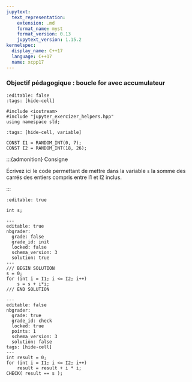 ```yaml
---
jupytext:
  text_representation:
    extension: .md
    format_name: myst
    format_version: 0.13
    jupytext_version: 1.15.2
kernelspec:
  display_name: C++17
  language: C++17
  name: xcpp17
---
```


### Objectif pédagogique : boucle for avec accumulateur

```{code-cell}
:editable: false
:tags: [hide-cell]

#include <iostream>
#include "jupyter_exercizer_helpers.hpp"
using namespace std;
```

```{code-cell}
:tags: [hide-cell, variable]

CONST I1 = RANDOM_INT(0, 7);
CONST I2 = RANDOM_INT(18, 26);
```

:::{admonition} Consigne

Écrivez ici le code permettant de mettre dans la variable `s`
la somme des carrés des entiers compris entre I1 et I2 inclus.

:::

```{code-cell}
:editable: true

int s;
```

```{code-cell}
---
editable: true
nbgrader:
  grade: false
  grade_id: init
  locked: false
  schema_version: 3
  solution: true
---
/// BEGIN SOLUTION
s = 0;
for (int i = I1; i <= I2; i++)
    s = s + i*i;
/// END SOLUTION
```

```{code-cell}
---
editable: false
nbgrader:
  grade: true
  grade_id: check
  locked: true
  points: 1
  schema_version: 3
  solution: false
tags: [hide-cell]
---
int result = 0;
for (int i = I1; i <= I2; i++)
    result = result + i * i;
CHECK( result == s );
```
